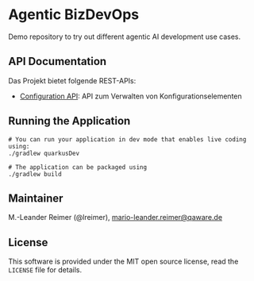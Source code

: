 # Agentic BizDevOps

Demo repository to try out different agentic AI development use cases.

## API Documentation

Das Projekt bietet folgende REST-APIs:

- [Configuration API](/docs/api/configuration-api.md): API zum Verwalten von Konfigurationselementen

## Running the Application

```shell script
# You can run your application in dev mode that enables live coding using:
./gradlew quarkusDev

# The application can be packaged using
./gradlew build
```

## Maintainer

M.-Leander Reimer (@lreimer), <mario-leander.reimer@qaware.de>

## License

This software is provided under the MIT open source license, read the `LICENSE` file for details.
